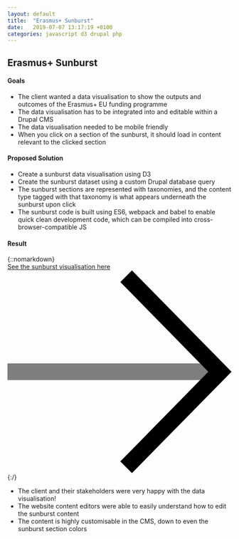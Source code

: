 ```yaml
---
layout: default
title:  "Erasmus+ Sunburst"
date:   2019-07-07 13:17:19 +0100
categories: javascript d3 drupal php
---
```


<section class="section section--white" markdown="1">
<div class="section__content flexgrid flexgrid--columns" markdown="1">
<h1 class="section__header" markdown="1">Erasmus+ Sunburst</h1>

#### Goals
-	The client wanted a data visualisation to show the outputs and outcomes of the Erasmus+ EU funding programme
-	The data visualisation has to be integrated into and editable within a Drupal CMS
-	The data visualisation needed to be mobile friendly
-	When you click on a section of the sunburst, it should load in content relevant to the clicked section

#### Proposed Solution
-	Create a sunburst data visualisation using D3
-	Create the sunburst dataset using a custom Drupal database query
-	The sunburst sections are represented with taxonomies, and the content type tagged with that taxonomy is what appears underneath the sunburst upon click
-	The sunburst code is built using ES6, webpack and babel to enable quick clean development code, which can be compiled into cross-browser-compatible JS

#### Result
{::nomarkdown}  
<a class="project__link" href="https://www.erasmusplus.org.uk/erasmus-uk-logic-model#445" markdown="1">
  <span>See the sunburst visualisation here</span>
  <svg class="project__link_arrow" viewBox="0 0 13.5 12.2">
    <path d="M7.5 12.2l-.7-.7 5.3-5.4L6.8.7l.7-.7 6 6.1"></path>
    <path opacity="0.5" d="M0 5.6h12.4v1H0z"></path>
  </svg>
</a>
{:/}  
-	The client and their stakeholders were very happy with the data visualisation!
-	The website content editors were able to easily understand how to edit the sunburst content
-	The content is highly customisable in the CMS, down to even the sunburst section colors
</div>
</section>